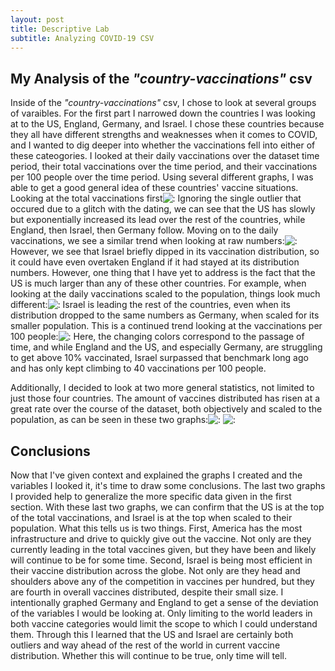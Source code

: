 ```yaml
---
layout: post
title: Descriptive Lab
subtitle: Analyzing COVID-19 CSV
---
```


## My Analysis of the _"country-vaccinations"_ csv

 Inside of the _"country-vaccinations"_ csv, I chose to look at several groups of varaibles. For the first part I narrowed down the countries I was looking at to the US, England, Germany, and Israel. I chose these countries because they all have different strengths and weaknesses when it comes to COVID, and I wanted to dig deeper into whether the vaccinations fell into either of these cateogories. I looked at their daily vaccinations over the dataset time period, their total vaccinations over the time period, and their vaccinations per 100 people over the time period. Using several different graphs, I was able to get a good general idea of these countries' vaccine situations. Looking at the total vaccinations first![:](file:///Users/logandracos/Desktop/total_vaccinations_strip.png) Ignoring the single outlier that occured due to a glitch with the dating, we can see that the US has slowly but exponentially increased its lead over the rest of the countries, while England, then Israel, then Germany follow. Moving on to the daily vaccinations, we see a similar trend when looking at raw numbers:![:](file:///Users/logandracos/Desktop/daily_vaccinations_strip.png) However, we see that Israel briefly dipped in its vaccination distribution, so it could have even overtaken England if it had stayed at its distribution numbers. However, one thing that I have yet to address is the fact that the US is much larger than any of these other countries. For example, when looking at the daily vaccinations scaled to the population, things look much different:![:](file:///Users/logandracos/Desktop/daily_vaccinations_per_mil_line.png) Israel is leading the rest of the countries, even when its distribution dropped to the same numbers as Germany, when scaled for its smaller population. This is a continued trend looking at the vaccinations per 100 people:![:](file:///Users/logandracos/Desktop/vaccinations_per_hundred.png) Here, the changing colors correspond to the passage of time, and while England and the US, and especially Germany, are struggling to get above 10% vaccinated, Israel surpassed that benchmark long ago and has only kept climbing to 40 vaccinations per 100 people.

 Additionally, I decided to look at two more general statistics, not limited to just those four countries. The amount of vaccines distributed has risen at a great rate over the course of the dataset, both objectively and scaled to the population, as can be seen in these two graphs:![:](file:///Users/logandracos/Desktop/total_vaccinations_over_time.png) ![:](file:///Users/logandracos/Desktop/per_hundred_over_time.png)

## Conclusions

 Now that I've given context and explained the graphs I created and the variables I looked it, it's time to draw some conclusions. The last two graphs I provided help to generalize the more specific data given in the first section. With these last two graphs, we can confirm that the US is at the top of the total vaccinations, and Israel is at the top when scaled to their population. What this tells us is two things. First, America has the most infrastructure and drive to quickly give out the vaccine. Not only are they currently leading in the total vaccines given, but they have been and likely will continue to be for some time. Second, Israel is being most efficient in their vaccine distribution across the globe. Not only are they head and shoulders above any of the competition in vaccines per hundred, but they are fourth in overall vaccines distributed, despite their small size. I intentionally graphed Germany and England to get a sense of the deviation of the variables I would be looking at. Only limiting to the world leaders in both vaccine categories would limit the scope to which I could understand them. Through this I learned that the US and Israel are certainly both outliers and way ahead of the rest of the world in current vaccine distribution. Whether this will continue to be true, only time will tell.